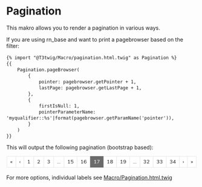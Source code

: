 
# Pagination

This makro allows you to render a pagination in various ways.

If you are using rn_base and want to print a pagebrowser based on the filter:

```twig
{% import "@T3twig/Macro/pagination.html.twig" as Pagination %}
{{
	Pagination.pageBrowser(
		{
			pointer: pagebrowser.getPointer + 1,
			lastPage: pagebrowser.getLastPage + 1,
		},
		{
			firstIsNull: 1,
			pointerParameterName: 'myqualifier::%s'|format(pagebrowser.getParamName('pointer')),
		}
	)
}}
```

This will output the following pagination (bootstrap based):

![T3Twig MacroPagination](Images/MacroPagination.png)


For more options, individual labels see
[Macro/Pagination.html.twig](../../../Resources/views/Macro/Pagination.html.twig)